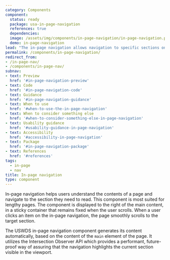 ```yaml
---
category: Components
component:
  status: ready
  package: usa-in-page-navigation
  references: true
  dependencies:
  image: /assets/img/components/in-page-navigation/in-page-navigation.png
  demo: in-page-navigation
lead: "The in-page navigation allows navigation to specific sections on a lengthy content page"
permalink: /components/in-page-navigation/
redirect_from:
- /in-page-nav/
- /components/in-page-nav/
subnav:
- text: Preview
  href: '#in-page-navigation-preview'
- text: Code
  href: '#in-page-navigation-code'
- text: Guidance
  href: '#in-page-navigation-guidance'
- text: When to use
  href: '#when-to-use-the-in-page-navigation'
- text: When to consider something else
  href: '#when-to-consider-something-else-in-page-navigation'
- text: Usability guidance
  href: '#usability-guidance-in-page-navigation'
- text: Accessibility
  href: '#accessibility-in-page-navigation'
- text: Package
  href: '#in-page-navigation-package'
- text: References
  href: '#references'
tags:
  - in-page
  - nav
title: In-page navigation
type: component
---
```

In-page navigation helps users understand the contents of a page and navigate to the section they need to read. This component is most suited for lengthy pages. The component is displayed to the right of the main content, in a sticky container that remains fixed when the user scrolls. When a user clicks an item on the in-page navigation, the page smoothly scrolls to the target section.

The USWDS in-page navigation component generates its content automatically, based on the content of the `main` element of the page. It utilizes the Intersection Observer API which provides a performant, future-proof way of assuring that the navigation highlights the current section visible in the viewport.